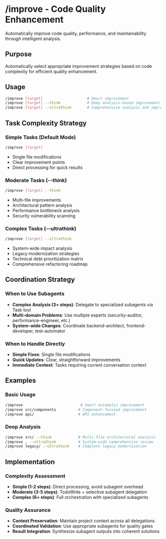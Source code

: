 # /improve - Code Quality Enhancement

Automatically improve code quality, performance, and maintainability through intelligent analysis.

## Purpose
Automatically select appropriate improvement strategies based on code complexity for efficient quality enhancement.

## Usage
```bash
/improve [target]                    # Smart improvement
/improve [target] --think            # Deep analysis-based improvement  
/improve [target] --ultrathink       # Comprehensive analysis and improvement
```

## Task Complexity Strategy

### Simple Tasks (Default Mode)
```bash
/improve [target]
```
- Single file modifications
- Clear improvement points
- Direct processing for quick results

### Moderate Tasks (--think)
```bash
/improve [target] --think
```
- Multi-file improvements
- Architectural pattern analysis
- Performance bottleneck analysis
- Security vulnerability scanning

### Complex Tasks (--ultrathink)
```bash
/improve [target] --ultrathink
```
- System-wide impact analysis
- Legacy modernization strategies
- Technical debt prioritization matrix
- Comprehensive refactoring roadmap

## Coordination Strategy

### When to Use Subagents
- **Complex Analysis (3+ steps)**: Delegate to specialized subagents via Task tool
- **Multi-domain Problems**: Use multiple experts (security-auditor, performance-engineer, etc.)
- **System-wide Changes**: Coordinate backend-architect, frontend-developer, test-automator

### When to Handle Directly
- **Simple Fixes**: Single file modifications
- **Quick Updates**: Clear, straightforward improvements
- **Immediate Context**: Tasks requiring current conversation context

## Examples

### Basic Usage
```bash
/improve                          # Smart automatic improvement
/improve src/components          # Component-focused improvement  
/improve api/                    # API enhancement
```

### Deep Analysis
```bash
/improve src/ --think            # Multi-file architectural analysis
/improve . --ultrathink          # System-wide comprehensive review
/improve legacy/ --ultrathink    # Complete legacy modernization
```

## Implementation

### Complexity Assessment
- **Simple (1-2 steps)**: Direct processing, avoid subagent overhead
- **Moderate (3-5 steps)**: TodoWrite + selective subagent delegation
- **Complex (6+ steps)**: Full orchestration with specialized subagents

### Quality Assurance
- **Context Preservation**: Maintain project context across all delegations
- **Coordinated Validation**: Use appropriate subagents for quality gates
- **Result Integration**: Synthesize subagent outputs into coherent solutions
